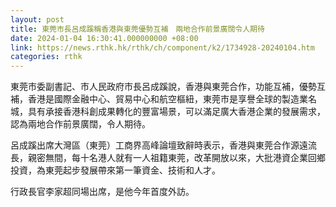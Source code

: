 ```yaml
---
layout: post
title: 東莞市長呂成蹊稱香港與東莞優勢互補　兩地合作前景廣闊令人期待
date: 2024-01-04 16:30:41.000000000 +08:00
link: https://news.rthk.hk/rthk/ch/component/k2/1734928-20240104.htm
categories: rthk
---
```


東莞市委副書記、市人民政府市長呂成蹊說，香港與東莞合作，功能互補，優勢互補，香港是國際金融中心、貿易中心和航空樞紐，東莞市是享譽全球的製造業名城，具有承接香港科創成果轉化的豐富場景，可以滿足廣大香港企業的發展需求，認為兩地合作前景廣闊，令人期待。

呂成蹊出席大灣區（東莞）工商界高峰論壇致辭時表示，香港與東莞合作源遠流長，親密無間，每十名港人就有一人祖籍東莞，改革開放以來，大批港資企業回鄉投資，為東莞起步發展帶來第一筆資金、技術和人才。

行政長官李家超同場出席，是他今年首度外訪。
